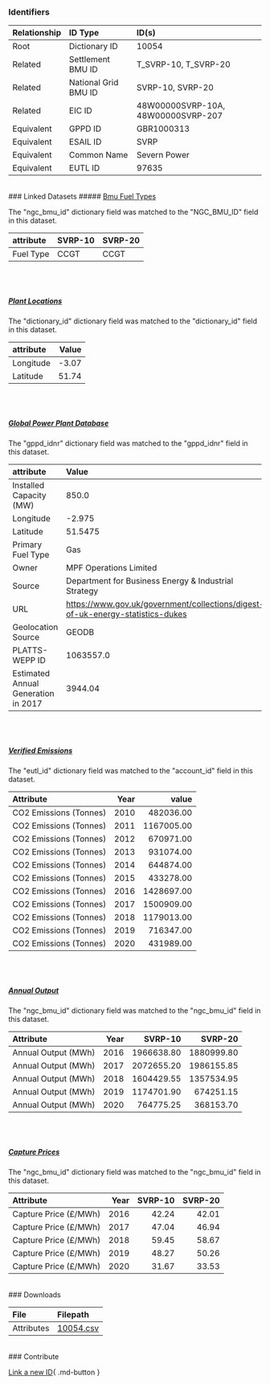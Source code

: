### Identifiers

| Relationship   | ID Type              | ID(s)                              |
|:---------------|:---------------------|:-----------------------------------|
| Root           | Dictionary ID        | 10054                              |
| Related        | Settlement BMU ID    | T_SVRP-10, T_SVRP-20               |
| Related        | National Grid BMU ID | SVRP-10, SVRP-20                   |
| Related        | EIC ID               | 48W00000SVRP-10A, 48W00000SVRP-207 |
| Equivalent     | GPPD ID              | GBR1000313                         |
| Equivalent     | ESAIL ID             | SVRP                               |
| Equivalent     | Common Name          | Severn Power                       |
| Equivalent     | EUTL ID              | 97635                              |

<br>
### Linked Datasets
##### <a href="https://osuked.github.io/Power-Station-Dictionary/datasets/bmu-fuel-types">Bmu Fuel Types</a>



The "ngc_bmu_id" dictionary field was matched to the "NGC_BMU_ID" field in this dataset.

| attribute   | SVRP-10   | SVRP-20   |
|:------------|:----------|:----------|
| Fuel Type   | CCGT      | CCGT      |

<br><br>
##### <a href="https://osuked.github.io/Power-Station-Dictionary/datasets/plant-locations">Plant Locations</a>



The "dictionary_id" dictionary field was matched to the "dictionary_id" field in this dataset.

| attribute   |   Value |
|:------------|--------:|
| Longitude   |   -3.07 |
| Latitude    |   51.74 |

<br><br>
##### <a href="https://osuked.github.io/Power-Station-Dictionary/datasets/global-power-plant-database">Global Power Plant Database</a>



The "gppd_idnr" dictionary field was matched to the "gppd_idnr" field in this dataset.

| attribute                           | Value                                                                          |
|:------------------------------------|:-------------------------------------------------------------------------------|
| Installed Capacity (MW)             | 850.0                                                                          |
| Longitude                           | -2.975                                                                         |
| Latitude                            | 51.5475                                                                        |
| Primary Fuel Type                   | Gas                                                                            |
| Owner                               | MPF Operations Limited                                                         |
| Source                              | Department for Business Energy & Industrial Strategy                           |
| URL                                 | https://www.gov.uk/government/collections/digest-of-uk-energy-statistics-dukes |
| Geolocation Source                  | GEODB                                                                          |
| PLATTS-WEPP ID                      | 1063557.0                                                                      |
| Estimated Annual Generation in 2017 | 3944.04                                                                        |

<br><br>
##### <a href="https://osuked.github.io/Power-Station-Dictionary/datasets/verified-emissions">Verified Emissions</a>



The "eutl_id" dictionary field was matched to the "account_id" field in this dataset.

| Attribute              |   Year |      value |
|:-----------------------|-------:|-----------:|
| CO2 Emissions (Tonnes) |   2010 |  482036.00 |
| CO2 Emissions (Tonnes) |   2011 | 1167005.00 |
| CO2 Emissions (Tonnes) |   2012 |  670971.00 |
| CO2 Emissions (Tonnes) |   2013 |  931074.00 |
| CO2 Emissions (Tonnes) |   2014 |  644874.00 |
| CO2 Emissions (Tonnes) |   2015 |  433278.00 |
| CO2 Emissions (Tonnes) |   2016 | 1428697.00 |
| CO2 Emissions (Tonnes) |   2017 | 1500909.00 |
| CO2 Emissions (Tonnes) |   2018 | 1179013.00 |
| CO2 Emissions (Tonnes) |   2019 |  716347.00 |
| CO2 Emissions (Tonnes) |   2020 |  431989.00 |

<br><br>
##### <a href="https://osuked.github.io/Power-Station-Dictionary/datasets/annual-output">Annual Output</a>



The "ngc_bmu_id" dictionary field was matched to the "ngc_bmu_id" field in this dataset.

| Attribute           |   Year |    SVRP-10 |    SVRP-20 |
|:--------------------|-------:|-----------:|-----------:|
| Annual Output (MWh) |   2016 | 1966638.80 | 1880999.80 |
| Annual Output (MWh) |   2017 | 2072655.20 | 1986155.85 |
| Annual Output (MWh) |   2018 | 1604429.55 | 1357534.95 |
| Annual Output (MWh) |   2019 | 1174701.90 |  674251.15 |
| Annual Output (MWh) |   2020 |  764775.25 |  368153.70 |

<br><br>
##### <a href="https://osuked.github.io/Power-Station-Dictionary/datasets/capture-prices">Capture Prices</a>



The "ngc_bmu_id" dictionary field was matched to the "ngc_bmu_id" field in this dataset.

| Attribute             |   Year |   SVRP-10 |   SVRP-20 |
|:----------------------|-------:|----------:|----------:|
| Capture Price (£/MWh) |   2016 |     42.24 |     42.01 |
| Capture Price (£/MWh) |   2017 |     47.04 |     46.94 |
| Capture Price (£/MWh) |   2018 |     59.45 |     58.67 |
| Capture Price (£/MWh) |   2019 |     48.27 |     50.26 |
| Capture Price (£/MWh) |   2020 |     31.67 |     33.53 |


<br>
### Downloads


| File       | Filepath                                                                              |
|:-----------|:--------------------------------------------------------------------------------------|
| Attributes | [10054.csv](https://osuked.github.io/Power-Station-Dictionary/object_attrs/10054.csv) |


<br>
### Contribute

[Link a new ID](https://docs.google.com/forms/d/e/1FAIpQLSc5jRsQ7NgiLLXbwo9PUdwTQyuqbRwThltG56-o6NVSe7E_nw/viewform?usp=pp_url&entry.251912331=10054){ .md-button }
